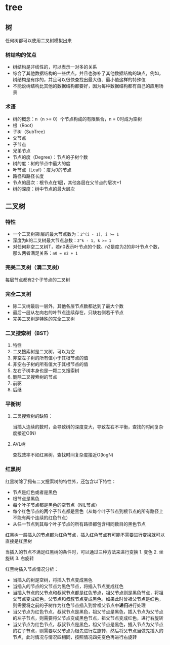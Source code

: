 # tree

## 树

任何树都可以使用二叉树模拟出来

### 树结构的优点

* 树结构是非线性的，可以表示一对多的关系
* 综合了其他数据结构的一些优点，并且也弥补了其他数据结构的缺点，例如，树结构是有序的，并且可以很快查找出最大值、最小值这样的特殊值
* 不能说树结构比其他的数据结构都要好，因为每种数据结构都有自己的应用场景

### 术语

* 树的概念：n（n &gt;= 0）个节点构成的有限集合，n = 0时成为空树
* 根（Root）
* 子树（SubTree）
* 父节点
* 子节点
* 兄弟节点
* 节点的度（Degree）：节点的子树个数
* 树的度：树的节点中最大的度
* 叶节点（Leaf）：度为0的节点
* 路径和路径长度
* 节点的层次：根节点在1层，其他各层在父节点的层次+1
* 树的深度：树中节点的最大层次

## 二叉树

### 特性

* 一个二叉树第i层的最大节点数为：`2^(i - 1), i >= 1`
* 深度为k的二叉树最大节点总数：`2^k - 1, k >= 1`
* 对任何非空二叉树T，若n0表示叶节点的个数、n2是度为2的非叶节点个数，那么两者满足关系：`n0 = n2 + 1`

### 完美二叉树（满二叉树）

每层节点都有2个子节点的二叉树

### 完全二叉树

* 除二叉树最后一层外，其他各层节点数都达到了最大个数
* 最后一层从左向右的叶节点连续存在，只缺右侧若干节点
* 完美二叉树是特殊的完全二叉树

### 二叉搜索树（BST）

1. 特性
2. 二叉搜索树是二叉树，可以为空
3. 非空左子树的所有值小于其根节点的值
4. 非空右子树的所有值大于其根节点的值
5. 左右子树本身也是一颗二叉搜索树
6. 删除二叉搜索树的节点
7. 前驱
8. 后继

### 平衡树

1. 二叉搜索树的缺陷：

   当插入连续的数时，会导致树的深度变大，导致左右不平衡，查找的时间复杂度接近O\(N\)

2. AVL树

   查找效率不如红黑树，查找时间复杂度接近O\(logN\)

### 红黑树

红黑树除了拥有二叉搜索树的特性外，还包含以下特性：

* 节点是红色或者是黑色
* 根节点是黑色
* 每个叶子节点都是黑色的空节点（NIL节点）
* 每个红色节点的两个子节点都是黑色（从每个叶子节点到根节点的所有路径上不能有两个连续的红色节点）
* 从任一节点到其每个叶子节点的所有路径都包含相同数目的黑色节点

红黑树一般插入的节点都为红色节点，插入红色节点有可能不需要进行变换就可以直接是红黑树

当插入的节点不满足红黑树的条件时，可以通过三种方法来进行变换 1. 变色 2. 坐旋转 3. 右旋转

红黑树插入节点情况分析：

* 当插入的树是空树，将插入节点变成黑色
* 当插入的节点的父节点为黑色节点，将插入节点变成红色
* 当插入节点的父节点和叔叔节点都是红色节点，祖父节点则是黑色节点，将祖父节点变成红色，父节点和叔叔节点变成黑色。如果此时曾祖父节点是红色，则需要将之前的子树作为红色节点插入到曾祖父节点中**递归**进行处理
* 当父节点为红色节点，叔叔节点是黑色，祖父节点是黑色，插入节点为父节点的左子节点，则需要将父节点变成黑色节点，祖父节点变成红色，进行右旋转
* 当父节点为红色节点，叔叔节点是黑色，祖父节点是黑色，插入节点为父节点的右子节点，则需要以父节点为根先进行左旋转，然后将父节点当做先插入的节点，此时情况与情况四相同，按照情况四先变色再进行右旋转

